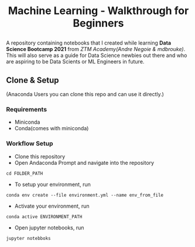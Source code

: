 # <p align=center>Machine Learning - Walkthrough for Beginners</p>

A repository containing notebooks that I created while learning **Data Science Bootcamp 2021** from _ZTM Academy(Andre Negoie & mdbrouke)_. This will also serve as a guide for Data Science newbies out there and who are aspiring to be Data Scients or ML Engineers in future.

## Clone & Setup

(Anaconda Users you can clone this repo and can use it directly.)

### Requirements

- Miniconda
- Conda(comes with miniconda)

### Workflow Setup

- Clone this repository
- Open Andaconda Prompt and navigate into the repository

```
cd FOLDER_PATH
```

- To setup your environment, run

```
conda env create --file environment.yml --name env_from_file
```

- Activate your environment, run

```
conda active ENVIRONMENT_PATH
```

- Open jupyter notebooks, run

```
jupyter notebboks
```

